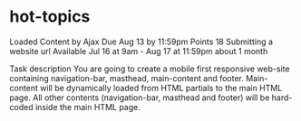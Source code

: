 # hot-topics
Loaded Content by Ajax
Due Aug 13 by 11:59pm  Points 18  Submitting a website url Available Jul 16 at 9am - Aug 17 at 11:59pm about 1 month

Task description
You are going to create a mobile first responsive web-site containing navigation-bar, masthead, main-content and footer. 
Main-content will be dynamically loaded from HTML partials to the main HTML page. 
All other contents (navigation-bar, masthead and footer) will be hard-coded inside the main HTML page.
